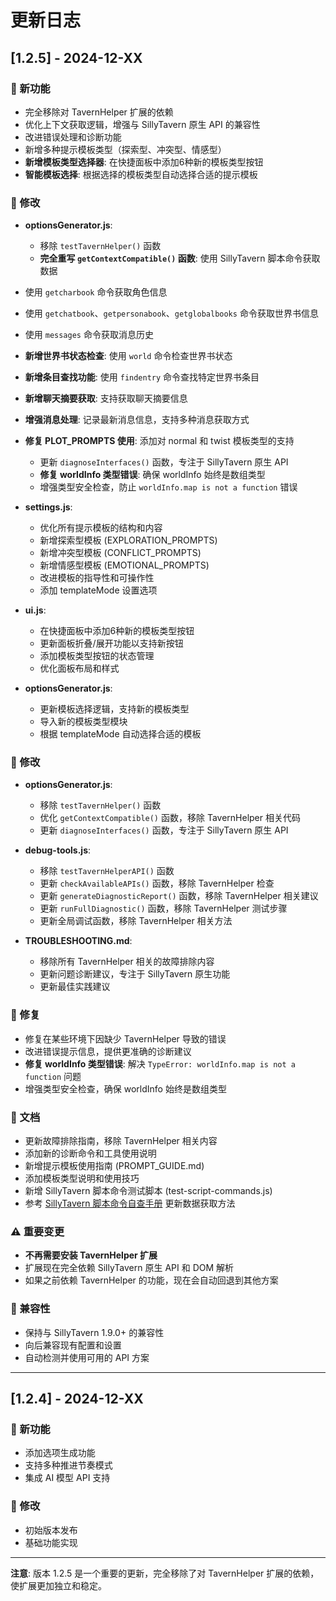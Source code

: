 # 更新日志

## [1.2.5] - 2024-12-XX

### 🚀 新功能
- 完全移除对 TavernHelper 扩展的依赖
- 优化上下文获取逻辑，增强与 SillyTavern 原生 API 的兼容性
- 改进错误处理和诊断功能
- 新增多种提示模板类型（探索型、冲突型、情感型）
- **新增模板类型选择器**: 在快捷面板中添加6种新的模板类型按钮
- **智能模板选择**: 根据选择的模板类型自动选择合适的提示模板

### 🔧 修改
- **optionsGenerator.js**:
  - 移除 `testTavernHelper()` 函数
  - **完全重写 `getContextCompatible()` 函数**: 使用 SillyTavern 脚本命令获取数据
- 使用 `getcharbook` 命令获取角色信息
- 使用 `getchatbook`、`getpersonabook`、`getglobalbooks` 命令获取世界书信息
- 使用 `messages` 命令获取消息历史
- **新增世界书状态检查**: 使用 `world` 命令检查世界书状态
- **新增条目查找功能**: 使用 `findentry` 命令查找特定世界书条目
- **新增聊天摘要获取**: 支持获取聊天摘要信息
- **增强消息处理**: 记录最新消息信息，支持多种消息获取方式
- **修复 PLOT_PROMPTS 使用**: 添加对 normal 和 twist 模板类型的支持
  - 更新 `diagnoseInterfaces()` 函数，专注于 SillyTavern 原生 API
  - **修复 worldInfo 类型错误**: 确保 worldInfo 始终是数组类型
  - 增强类型安全检查，防止 `worldInfo.map is not a function` 错误

- **settings.js**:
  - 优化所有提示模板的结构和内容
  - 新增探索型模板 (EXPLORATION_PROMPTS)
  - 新增冲突型模板 (CONFLICT_PROMPTS)  
  - 新增情感型模板 (EMOTIONAL_PROMPTS)
  - 改进模板的指导性和可操作性
  - 添加 templateMode 设置选项

- **ui.js**:
  - 在快捷面板中添加6种新的模板类型按钮
  - 更新面板折叠/展开功能以支持新按钮
  - 添加模板类型按钮的状态管理
  - 优化面板布局和样式

- **optionsGenerator.js**:
  - 更新模板选择逻辑，支持新的模板类型
  - 导入新的模板类型模块
  - 根据 templateMode 自动选择合适的模板

### 🔧 修改
- **optionsGenerator.js**:
  - 移除 `testTavernHelper()` 函数
  - 优化 `getContextCompatible()` 函数，移除 TavernHelper 相关代码
  - 更新 `diagnoseInterfaces()` 函数，专注于 SillyTavern 原生 API

- **debug-tools.js**:
  - 移除 `testTavernHelperAPI()` 函数
  - 更新 `checkAvailableAPIs()` 函数，移除 TavernHelper 检查
  - 更新 `generateDiagnosticReport()` 函数，移除 TavernHelper 相关建议
  - 更新 `runFullDiagnostic()` 函数，移除 TavernHelper 测试步骤
  - 更新全局调试函数，移除 TavernHelper 相关方法

- **TROUBLESHOOTING.md**:
  - 移除所有 TavernHelper 相关的故障排除内容
  - 更新问题诊断建议，专注于 SillyTavern 原生功能
  - 更新最佳实践建议

### 🐛 修复
- 修复在某些环境下因缺少 TavernHelper 导致的错误
- 改进错误提示信息，提供更准确的诊断建议
- **修复 worldInfo 类型错误**: 解决 `TypeError: worldInfo.map is not a function` 问题
- 增强类型安全检查，确保 worldInfo 始终是数组类型

### 📝 文档
- 更新故障排除指南，移除 TavernHelper 相关内容
- 添加新的诊断命令和工具使用说明
- 新增提示模板使用指南 (PROMPT_GUIDE.md)
- 添加模板类型说明和使用技巧
- 新增 SillyTavern 脚本命令测试脚本 (test-script-commands.js)
- 参考 [SillyTavern 脚本命令自查手册](https://rentry.org/sillytavern-script-book#getcharbook) 更新数据获取方法

### ⚠️ 重要变更
- **不再需要安装 TavernHelper 扩展**
- 扩展现在完全依赖 SillyTavern 原生 API 和 DOM 解析
- 如果之前依赖 TavernHelper 的功能，现在会自动回退到其他方案

### 🔄 兼容性
- 保持与 SillyTavern 1.9.0+ 的兼容性
- 向后兼容现有配置和设置
- 自动检测并使用可用的 API 方案

---

## [1.2.4] - 2024-12-XX

### 🚀 新功能
- 添加选项生成功能
- 支持多种推进节奏模式
- 集成 AI 模型 API 支持

### 🔧 修改
- 初始版本发布
- 基础功能实现

---

**注意**: 版本 1.2.5 是一个重要的更新，完全移除了对 TavernHelper 扩展的依赖，使扩展更加独立和稳定。 